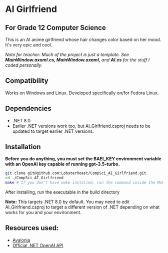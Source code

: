# AI Girlfriend
## For Grade 12 Computer Science
This is an AI anime girlfriend whose hair changes color based on her mood. It's very epic and cool.

*Note for teacher: Much of the project is just a template. See **MainWindow.axaml.cs, MainWindow.axaml,** and **AI.cs** for the stuff I coded personally.*

## Compatibility
Works on Windows and Linux. Developed specifically on/for Fedora Linux.

## Dependencies
- .NET 8.0
-   Earlier .NET versions work too, but AI_Girlfriend.csproj needs to be updated to target earlier .NET versions.

## Installation
**Before you do anything, you must set the BAEI_KEY environment variable with an OpenAI key capable of running gpt-3.5-turbo.**
```bash
git clone git@github.com:LobsterRoast/CompSci_AI_Girlfriend.git
cd ./CompSci_AI_Girlfriend
make # If you don't have make installed, run the command inside the Makefile
```
After installing, run the executable in the build directory


**Note:** This targets  .NET 8.0 by default. You may need to edit AI_Girlfriend.csproj to target a different version of .NET depending on what works for you and your environment.

## Resources used:
- [Avalonia](https://avaloniaui.net/)
- [Official .NET OpenAI API](https://github.com/openai/openai-dotnet)
